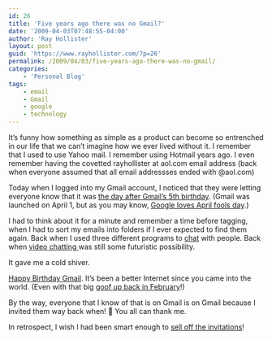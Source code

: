 ```yaml
---
id: 26
title: 'Five years ago there was no Gmail?'
date: '2009-04-03T07:48:55-04:00'
author: 'Ray Hollister'
layout: post
guid: 'https://www.rayhollister.com/?p=26'
permalink: /2009/04/03/five-years-ago-there-was-no-gmail/
categories:
    - 'Personal Blog'
tags:
    - email
    - Gmail
    - google
    - technology
---
```


It’s funny how something as simple as a product can become so entrenched in our life that we can’t imagine how we ever lived without it. I remember that I used to use Yahoo mail. I remember using Hotmail years ago. I even remember having the covetted rayhollister at aol.com email address (back when everyone assumed that all email addressses ended with @aol.com)

Today when I logged into my Gmail account, I noticed that they were letting everyone know that it was [the day after Gmail’s 5th birthday](http://gmailblog.blogspot.com/2009/04/gmail-turns-5.html "http://gmailblog.blogspot.com/2009/04/gmail-turns-5.html"). (Gmail was launched on April 1, but as you may know, [Google loves April fools day](http://mail.google.com/mail/help/autopilot/index.html "http://mail.google.com/mail/help/autopilot/index.html").)

I had to think about it for a minute and remember a time before tagging, when I had to sort my emails into folders if I ever expected to find them again. Back when I used three different programs to [chat](http://googleblog.blogspot.com/2006/02/chat-email-crazy-delicious.html "http://googleblog.blogspot.com/2006/02/chat-email-crazy-delicious.html") with people. Back when [video chatting ](http://gmailblog.blogspot.com/2008/11/say-hello-to-gmail-voice-and-video-chat.html "http://gmailblog.blogspot.com/2008/11/say-hello-to-gmail-voice-and-video-chat.html")was still some futuristic possibility.

It gave me a cold shiver.

[Happy Birthday Gmail](http://gmailblog.blogspot.com/2009/04/gmail-turns-5.html "http://gmailblog.blogspot.com/2009/04/gmail-turns-5.html"). It’s been a better Internet since you came into the world. (Even with that big [goof up back in February](http://gmailblog.blogspot.com/2009/02/update-on-todays-gmail-outage.html "http://gmailblog.blogspot.com/2009/02/update-on-todays-gmail-outage.html")!)

By the way, everyone that I know of that is on Gmail is on Gmail because I invited them way back when! 🙂 You all can thank me.

In retrospect, I wish I had been smart enough to [sell off the invitations](http://news.cnet.com/2100-1023_3-5203162.html "http://news.cnet.com/2100-1023_3-5203162.html")!